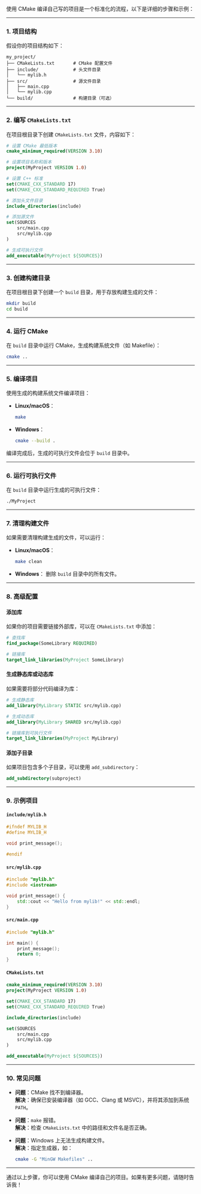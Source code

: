 使用 CMake 编译自己写的项目是一个标准化的流程，以下是详细的步骤和示例：

---

### **1. 项目结构**
假设你的项目结构如下：
```
my_project/
├── CMakeLists.txt       # CMake 配置文件
├── include/             # 头文件目录
│   └── mylib.h
├── src/                 # 源文件目录
│   ├── main.cpp
│   └── mylib.cpp
└── build/               # 构建目录（可选）
```

---

### **2. 编写 `CMakeLists.txt`**
在项目根目录下创建 `CMakeLists.txt` 文件，内容如下：

```cmake
# 设置 CMake 最低版本
cmake_minimum_required(VERSION 3.10)

# 设置项目名称和版本
project(MyProject VERSION 1.0)

# 设置 C++ 标准
set(CMAKE_CXX_STANDARD 17)
set(CMAKE_CXX_STANDARD_REQUIRED True)

# 添加头文件目录
include_directories(include)

# 添加源文件
set(SOURCES
    src/main.cpp
    src/mylib.cpp
)

# 生成可执行文件
add_executable(MyProject ${SOURCES})
```

---

### **3. 创建构建目录**
在项目根目录下创建一个 `build` 目录，用于存放构建生成的文件：
```bash
mkdir build
cd build
```

---

### **4. 运行 CMake**
在 `build` 目录中运行 CMake，生成构建系统文件（如 Makefile）：
```bash
cmake ..
```

---

### **5. 编译项目**
使用生成的构建系统文件编译项目：
- **Linux/macOS**：
  ```bash
  make
  ```
- **Windows**：
  ```bash
  cmake --build .
  ```

编译完成后，生成的可执行文件会位于 `build` 目录中。

---

### **6. 运行可执行文件**
在 `build` 目录中运行生成的可执行文件：
```bash
./MyProject
```

---

### **7. 清理构建文件**
如果需要清理构建生成的文件，可以运行：
- **Linux/macOS**：
  ```bash
  make clean
  ```
- **Windows**：
  删除 `build` 目录中的所有文件。

---

### **8. 高级配置**
#### **添加库**
如果你的项目需要链接外部库，可以在 `CMakeLists.txt` 中添加：
```cmake
# 查找库
find_package(SomeLibrary REQUIRED)

# 链接库
target_link_libraries(MyProject SomeLibrary)
```

#### **生成静态库或动态库**
如果需要将部分代码编译为库：
```cmake
# 生成静态库
add_library(MyLibrary STATIC src/mylib.cpp)

# 生成动态库
add_library(MyLibrary SHARED src/mylib.cpp)

# 链接库到可执行文件
target_link_libraries(MyProject MyLibrary)
```

#### **添加子目录**
如果项目包含多个子目录，可以使用 `add_subdirectory`：
```cmake
add_subdirectory(subproject)
```

---

### **9. 示例项目**
#### **`include/mylib.h`**
```cpp
#ifndef MYLIB_H
#define MYLIB_H

void print_message();

#endif
```

#### **`src/mylib.cpp`**
```cpp
#include "mylib.h"
#include <iostream>

void print_message() {
    std::cout << "Hello from mylib!" << std::endl;
}
```

#### **`src/main.cpp`**
```cpp
#include "mylib.h"

int main() {
    print_message();
    return 0;
}
```

#### **`CMakeLists.txt`**
```cmake
cmake_minimum_required(VERSION 3.10)
project(MyProject VERSION 1.0)

set(CMAKE_CXX_STANDARD 17)
set(CMAKE_CXX_STANDARD_REQUIRED True)

include_directories(include)

set(SOURCES
    src/main.cpp
    src/mylib.cpp
)

add_executable(MyProject ${SOURCES})
```

---

### **10. 常见问题**
- **问题**：CMake 找不到编译器。  
  **解决**：确保已安装编译器（如 GCC、Clang 或 MSVC），并将其添加到系统 `PATH`。

- **问题**：`make` 报错。  
  **解决**：检查 `CMakeLists.txt` 中的路径和文件名是否正确。

- **问题**：Windows 上无法生成构建文件。  
  **解决**：指定生成器，如：
    ```bash
    cmake -G "MinGW Makefiles" ..
    ```

---

通过以上步骤，你可以使用 CMake 编译自己的项目。如果有更多问题，请随时告诉我！